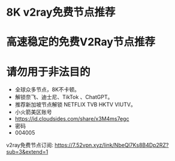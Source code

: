 # 8K v2ray免费节点推荐
# 高速稳定的免费V2Ray节点推荐
# 请勿用于非法目的

- 全球众多节点，8K不卡顿。
- 解锁奈飞、迪士尼、TikTok 、ChatGPT。
- 推荐新加坡节点解锁 NETFLIX TVB HKTV VIUTV。
- 小火箭美区账号
- https://id.cloudsides.com/share/x3M4ms7egc
- 密码
- 004005


v2ray免费节点订阅:
https://7.52vpn.xyz/link/NbeQl7Ks8B4Dp2RZ?sub=3&extend=1
